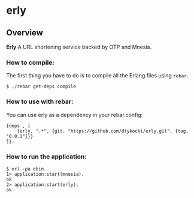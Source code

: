 # erly

## Overview
**Erly** A URL shortening service backed by OTP and Mnesia.

### How to compile:

The first thing you have to do is to compile all the Erlang files using `rebar`.

    $ ./rebar get-deps compile
    
### How to use with rebar:

You can use erly as a dependency in your rebar.config:

    {deps , [
        {erly, ".*", {git, "https://github.com/dtykocki/erly.git", {tag, "0.0.1"}}}
    ]}.
    
### How to run the application:

    $ erl -pa ebin
    1> application:start(mnesia).
    ok
    2> application:start(erly).
    ok

